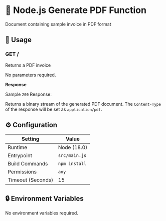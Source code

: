 # 📄 Node.js Generate PDF Function

Document containing sample invoice in PDF format

## 🧰 Usage

### GET /

Returns a PDF invoice

No parameters required.

**Response**

Sample `200` Response:

Returns a binary stream of the generated PDF document. The `Content-Type` of the response will be set as `application/pdf`.

## ⚙️ Configuration

| Setting           | Value         |
| ----------------- | ------------- |
| Runtime           | Node (18.0)   |
| Entrypoint        | `src/main.js` |
| Build Commands    | `npm install` |
| Permissions       | `any`         |
| Timeout (Seconds) | 15            |

## 🔒 Environment Variables

No environment variables required.